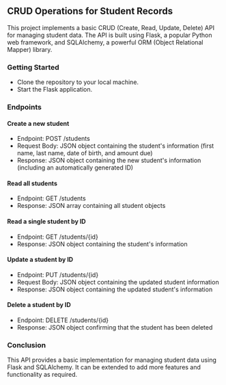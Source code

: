 ## CRUD Operations for Student Records
This project implements a basic CRUD (Create, Read, Update, Delete) API for managing student data. The API is built using Flask, a popular Python web framework, and SQLAlchemy, a powerful ORM (Object Relational Mapper) library.

### Getting Started
- Clone the repository to your local machine.
- Start the Flask application.

### Endpoints

#### Create a new student
- Endpoint: POST /students
- Request Body: JSON object containing the student's information (first name, last name, date of birth, and amount due)
- Response: JSON object containing the new student's information (including an automatically generated ID)

#### Read all students
- Endpoint: GET /students
- Response: JSON array containing all student objects

#### Read a single student by ID
- Endpoint: GET /students/{id}
- Response: JSON object containing the student's information

#### Update a student by ID
- Endpoint: PUT /students/{id}
- Request Body: JSON object containing the updated student information
- Response: JSON object containing the updated student's information

#### Delete a student by ID
- Endpoint: DELETE /students/{id}
- Response: JSON object confirming that the student has been deleted

### Conclusion
This API provides a basic implementation for managing student data using Flask and SQLAlchemy. It can be extended to add more features and functionality as required.